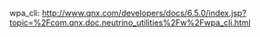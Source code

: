 wpa_cli: http://www.qnx.com/developers/docs/6.5.0/index.jsp?topic=%2Fcom.qnx.doc.neutrino_utilities%2Fw%2Fwpa_cli.html